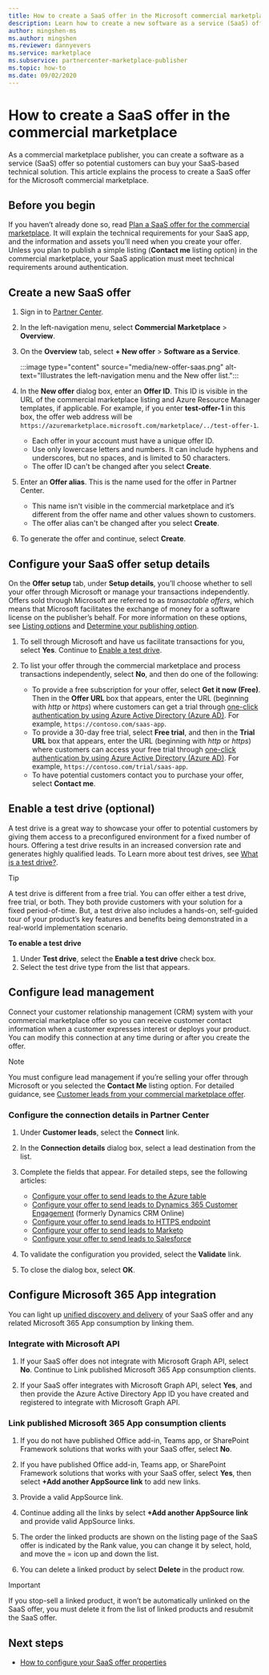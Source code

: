 ```yaml
---
title: How to create a SaaS offer in the Microsoft commercial marketplace 
description: Learn how to create a new software as a service (SaaS) offer for listing or selling in Microsoft AppSource, Azure Marketplace, or through the Cloud Solution Provider (CSP) program using the commercial marketplace portal in Microsoft Partner Center. 
author: mingshen-ms
ms.author: mingshen
ms.reviewer: dannyevers
ms.service: marketplace 
ms.subservice: partnercenter-marketplace-publisher
ms.topic: how-to
ms.date: 09/02/2020
---
```


# How to create a SaaS offer in the commercial marketplace

As a commercial marketplace publisher, you can create a software as a service (SaaS) offer so potential customers can buy your SaaS-based technical solution. This article explains the process to create a SaaS offer for the Microsoft commercial marketplace.

## Before you begin

If you haven’t already done so, read [Plan a SaaS offer for the commercial marketplace](plan-saas-offer.md). It will explain the technical requirements for your SaaS app, and the information and assets you’ll need when you create your offer. Unless you plan to publish a simple listing (**Contact me** listing option) in the commercial marketplace, your SaaS application must meet technical requirements around authentication.

## Create a new SaaS offer

1. Sign in to [Partner Center](https://partner.microsoft.com/dashboard/home).
1. In the left-navigation menu, select **Commercial Marketplace** > **Overview**.
1. On the **Overview** tab, select **+ New offer** > **Software as a Service**.

   :::image type="content" source="media/new-offer-saas.png" alt-text="Illustrates the left-navigation menu and the New offer list.":::

1. In the **New offer** dialog box, enter an **Offer ID**. This ID is visible in the URL of the commercial marketplace listing and Azure Resource Manager templates, if applicable. For example, if you enter **test-offer-1** in this box, the offer web address will be `https://azuremarketplace.microsoft.com/marketplace/../test-offer-1`.
   + Each offer in your account must have a unique offer ID.
   + Use only lowercase letters and numbers. It can include hyphens and underscores, but no spaces, and is limited to 50 characters.
   + The offer ID can't be changed after you select **Create**.

1. Enter an **Offer alias**. This is the name used for the offer in Partner Center.

   + This name isn't visible in the commercial marketplace and it’s different from the offer name and other values shown to customers.
   + The offer alias can't be changed after you select **Create**.
1. To generate the offer and continue, select **Create**.

## Configure your SaaS offer setup details

On the **Offer setup** tab, under **Setup details**, you’ll choose whether to sell your offer through Microsoft or manage your transactions independently. Offers sold through Microsoft are referred to as _transactable offers_, which means that Microsoft facilitates the exchange of money for a software license on the publisher’s behalf. For more information on these options, see [Listing options](plan-saas-offer.md#listing-options) and [Determine your publishing option](determine-your-listing-type.md).

1. To sell through Microsoft and have us facilitate transactions for you, select **Yes**. Continue to [Enable a test drive](#enable-a-test-drive-optional).

1. To list your offer through the commercial marketplace and process transactions independently, select **No**, and then do one of the following:
   + To provide a free subscription for your offer, select **Get it now (Free)**. Then in the **Offer URL** box that appears, enter the URL (beginning with *http* or *https*) where customers can get a trial through [one-click authentication by using Azure Active Directory (Azure AD)](azure-ad-saas.md). For example, `https://contoso.com/saas-app`.
   + To provide a 30-day free trial, select **Free trial**, and then in the **Trial URL** box that appears, enter the URL (beginning with *http* or *https*) where customers can access your free trial through [one-click authentication by using Azure Active Directory (Azure AD)](azure-ad-saas.md). For example, `https://contoso.com/trial/saas-app`.
   + To have potential customers contact you to purchase your offer, select **Contact me**.

## Enable a test drive (optional)

A test drive is a great way to showcase your offer to potential customers by giving them access to a preconfigured environment for a fixed number of hours. Offering a test drive results in an increased conversion rate and generates highly qualified leads. To Learn more about test drives, see [What is a test drive?](./what-is-test-drive.md).

> [!TIP]
> A test drive is different from a free trial. You can offer either a test drive, free trial, or both. They both provide customers with your solution for a fixed period-of-time. But, a test drive also includes a hands-on, self-guided tour of your product’s key features and benefits being demonstrated in a real-world implementation scenario.

**To enable a test drive**
1.	Under **Test drive**, select the **Enable a test drive** check box.
1.	Select the test drive type from the list that appears.

## Configure lead management

Connect your customer relationship management (CRM) system with your commercial marketplace offer so you can receive customer contact information when a customer expresses interest or deploys your product. You can modify this connection at any time during or after you create the offer.

> [!NOTE]
> You must configure lead management if you’re selling your offer through Microsoft or you selected the **Contact Me** listing option. For detailed guidance, see [Customer leads from your commercial marketplace offer](partner-center-portal/commercial-marketplace-get-customer-leads.md).

### Configure the connection details in Partner Center

1.	Under **Customer leads**, select the **Connect** link.
1. In the **Connection details** dialog box, select a lead destination from the list.
1. Complete the fields that appear. For detailed steps, see the following articles:

   - [Configure your offer to send leads to the Azure table](./partner-center-portal/commercial-marketplace-lead-management-instructions-azure-table.md#configure-your-offer-to-send-leads-to-the-azure-table)
   - [Configure your offer to send leads to Dynamics 365 Customer Engagement](./partner-center-portal/commercial-marketplace-lead-management-instructions-dynamics.md#configure-your-offer-to-send-leads-to-dynamics-365-customer-engagement) (formerly Dynamics CRM Online)
   - [Configure your offer to send leads to HTTPS endpoint](./partner-center-portal/commercial-marketplace-lead-management-instructions-https.md#configure-your-offer-to-send-leads-to-the-https-endpoint)
   - [Configure your offer to send leads to Marketo](./partner-center-portal/commercial-marketplace-lead-management-instructions-marketo.md#configure-your-offer-to-send-leads-to-marketo)
   - [Configure your offer to send leads to Salesforce](./partner-center-portal/commercial-marketplace-lead-management-instructions-salesforce.md#configure-your-offer-to-send-leads-to-salesforce)

1. To validate the configuration you provided, select the **Validate** link.
1. To close the dialog box, select **OK**.

## Configure Microsoft 365 App integration

You can light up [unified discovery and delivery](./plan-SaaS-offer.md) of your SaaS offer and any related Microsoft 365 App consumption by linking them.

### Integrate with Microsoft API

1. If your SaaS offer does not integrate with Microsoft Graph API, select **No**. Continue to Link published Microsoft 365 App consumption clients.  

1. If your SaaS offer integrates with Microsoft Graph API, select **Yes**, and then provide the Azure Active Directory App ID you have created and registered to integrate with Microsoft Graph API. 

### Link published Microsoft 365 App consumption clients

1. If you do not have published Office add-in, Teams app, or SharePoint Framework solutions that works with your SaaS offer, select **No**.

1. If you have published Office add-in, Teams app, or SharePoint Framework solutions that works with your SaaS offer, select **Yes**, then select **+Add another AppSource link** to add new links.  

1. Provide a valid AppSource link.

1. Continue adding all the links by select **+Add another AppSource link** and provide valid AppSource links.  

1. The order the linked products are shown on the listing page of the SaaS offer is indicated by the Rank value, you can change it by select, hold, and move the = icon up and down the list. 

1. You can delete a linked product by select **Delete** in the product row.  


> [!IMPORTANT]
> If you stop-sell a linked product, it won’t be automatically unlinked on the SaaS offer, you must delete it from the list of linked products and resubmit the SaaS offer.  

 

## Next steps

- [How to configure your SaaS offer properties](create-new-saas-offer-properties.md)
